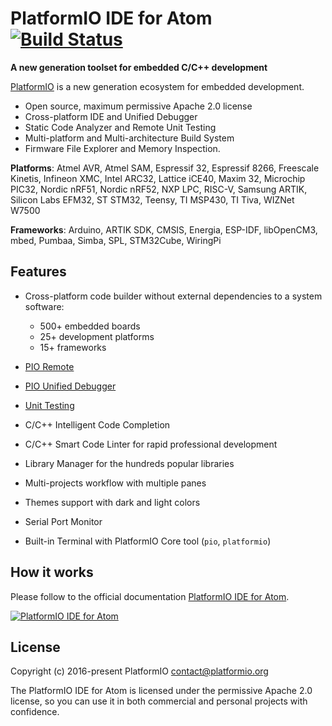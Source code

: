 # PlatformIO IDE for Atom [![Build Status](https://travis-ci.org/platformio/platformio-atom-ide.svg?branch=develop)](https://travis-ci.org/platformio/platformio-atom-ide)

**A new generation toolset for embedded C/C++ development**

[PlatformIO](https://platformio.org) is a new generation ecosystem for embedded development.

* Open source, maximum permissive Apache 2.0 license
* Cross-platform IDE and Unified Debugger
* Static Code Analyzer and Remote Unit Testing
* Multi-platform and Multi-architecture Build System
* Firmware File Explorer and Memory Inspection.

**Platforms**: Atmel AVR, Atmel SAM, Espressif 32, Espressif 8266, Freescale Kinetis, Infineon XMC, Intel ARC32, Lattice iCE40, Maxim 32, Microchip PIC32, Nordic nRF51, Nordic nRF52, NXP LPC, RISC-V, Samsung ARTIK, Silicon Labs EFM32, ST STM32, Teensy, TI MSP430, TI Tiva, WIZNet W7500

**Frameworks**: Arduino, ARTIK SDK, CMSIS, Energia, ESP-IDF, libOpenCM3, mbed, Pumbaa, Simba, SPL, STM32Cube, WiringPi

## Features

* Cross-platform code builder without external dependencies to a system software:

    - 500+ embedded boards
    - 25+ development platforms
    - 15+ frameworks

* [PIO Remote](http://docs.platformio.org/page/plus/pio-remote.html)
* [PIO Unified Debugger](http://docs.platformio.org/page/plus/debugging.html)
* [Unit Testing](http://docs.platformio.org/page/plus/unit-testing.html)
* C/C++ Intelligent Code Completion
* C/C++ Smart Code Linter for rapid professional development
* Library Manager for the hundreds popular libraries
* Multi-projects workflow with multiple panes
* Themes support with dark and light colors
* Serial Port Monitor
* Built-in Terminal with PlatformIO Core tool (``pio``, ``platformio``)    

## How it works

Please follow to the official documentation [PlatformIO IDE for Atom](http://docs.platformio.org/page/ide/atom.html).

[![PlatformIO IDE for Atom](http://docs.platformio.org/page/_images/ide-atom-platformio.png)](http://platformio.org/platformio-ide)

## License

Copyright (c) 2016-present PlatformIO <contact@platformio.org>

The PlatformIO IDE for Atom is licensed under the permissive Apache 2.0 license,
so you can use it in both commercial and personal projects with confidence.
